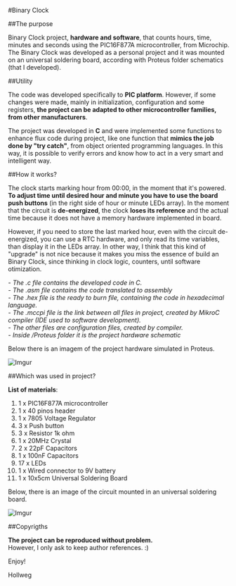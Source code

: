 #Binary Clock

##The purpose

Binary Clock project, **hardware and software**, that counts hours, time, minutes and seconds using the PIC16F877A microcontroller, from Microchip. The Binary Clock was developed as a personal project and it was mounted on an universal soldering board, according with Proteus folder schematics (that I developed).

##Utility

The code was developed specifically to **PIC platform**. However, if some changes were made, mainly in initialization, configuration and some registers, **the project can be adapted to other microcontroller families, from other manufacturers**.

The project was developed in **C** and were implemented some functions to enhance flux code during project, like one function that **mimics the job done by "try catch"**, from object oriented programming languages. In this way, it is possible to verify errors and know how to act in a very smart and intelligent way.
 
##How it works?

The clock starts marking hour from 00:00, in the moment that it's powered. **To adjust time until desired hour and minute you have to use the board push buttons** (in the right side of hour or minute LEDs array). In the moment that the circuit is **de-energized**, the clock **loses its reference** and the actual time because it does not have a memory hardware implemented in board.

However, if you need to store the last marked hour, even with the circuit de-energized, you can use a RTC hardware, and only read its time variables, than display it in the LEDs array. In other way, I think that this kind of "upgrade" is not nice because it makes you miss the essence of build an Binary Clock, since thinking in clock logic, counters, until software otimization.

*- The .c file contains the developed code in C.* </br>
*- The .asm file contains the code translated to assembly* </br>
*- The .hex file is the ready to burn file, containing the code in hexadecimal language.* </br>
*- The .mccpi file is the link between all files in project, created by MikroC compiler (IDE used to software development).* </br>
*- The other files are configuration files, created by compiler.* </br>
*- Inside /Proteus folder it is the project hardware schematic* </br>

Below there is an imagem of the project hardware simulated in Proteus. 

![Imgur](http://i.imgur.com/rsIKPXu.png)

##Which was used in project?

**List of materials**:

1. 1 x PIC16F877A microcontroller <br>
2. 1 x 40 pinos header</br>
3. 1 x 7805 Voltage Regulator </br>
4. 3 x Push button </br>
5. 3 x Resistor 1k ohm </br>
6. 1 x 20MHz Crystal  </br>
7. 2 x 22pF Capacitors </br>
8. 1 x 100nF Capacitors </br>
9. 17 x LEDs </br>
10. 1 x Wired connector to 9V battery </br>
11. 1 x 10x5cm Universal Soldering Board </br>

Below, there is an image of the circuit mounted in an universal soldering board.

![Imgur](http://i.imgur.com/iAL2RE6.jpg)

##Copyrigths

**The project can be reproduced without problem.** </br>
However, I only ask to keep author references. :)


Enjoy!

Hollweg

